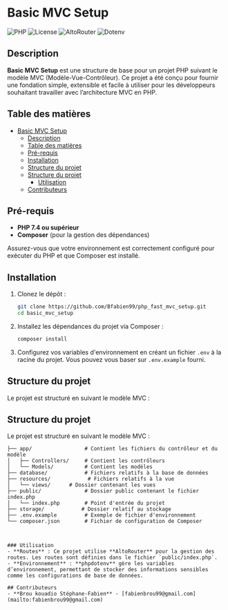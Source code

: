 # Basic MVC Setup

![PHP](https://img.shields.io/badge/PHP-%5E7.4%7C%5E8.0-blue)
![License](https://img.shields.io/badge/license-MIT-green)
![AltoRouter](https://img.shields.io/badge/altorouter-%5E2.0-orange)
![Dotenv](https://img.shields.io/badge/phpdotenv-%5E5.6-lightgrey)

## Description
**Basic MVC Setup** est une structure de base pour un projet PHP suivant le modèle MVC (Modèle-Vue-Contrôleur). Ce projet a été conçu pour fournir une fondation simple, extensible et facile à utiliser pour les développeurs souhaitant travailler avec l’architecture MVC en PHP.

## Table des matières
- [Basic MVC Setup](#basic-mvc-setup)
  - [Description](#description)
  - [Table des matières](#table-des-matières)
  - [Pré-requis](#pré-requis)
  - [Installation](#installation)
  - [Structure du projet](#structure-du-projet)
  - [Structure du projet](#structure-du-projet-1)
    - [Utilisation](#utilisation)
  - [Contributeurs](#contributeurs)

## Pré-requis
- **PHP 7.4 ou supérieur**
- **Composer** (pour la gestion des dépendances)
  
Assurez-vous que votre environnement est correctement configuré pour exécuter du PHP et que Composer est installé.

## Installation
1. Clonez le dépôt :
    ```bash
    git clone https://github.com/Bfabien99/php_fast_mvc_setup.git
    cd basic_mvc_setup
    ```

2. Installez les dépendances du projet via Composer :
    ```bash
    composer install
    ```

3. Configurez vos variables d'environnement en créant un fichier `.env` à la racine du projet. Vous pouvez vous baser sur `.env.example` fourni.

## Structure du projet
Le projet est structuré en suivant le modèle MVC :
## Structure du projet
Le projet est structuré en suivant le modèle MVC :

```plaintext
├── app/                 # Contient les fichiers du contrôleur et du modèle
│   ├── Controllers/     # Contient les contrôleurs
│   └── Models/          # Contient les modèles
├── database/            # Fichiers relatifs à la base de données
├── resources/            # Fichiers relatifs à la vue
│   └── views/      # Dossier contenant les vues
├── public/              # Dossier public contenant le fichier index.php
│   └── index.php        # Point d'entrée du projet
├── storage/            # Dossier relatif au stockage
├── .env.example         # Exemple de fichier d'environnement
└── composer.json        # Fichier de configuration de Composer



### Utilisation
- **Routes** : Ce projet utilise **AltoRouter** pour la gestion des routes. Les routes sont définies dans le fichier `public/index.php`.
- **Environnement** : **phpdotenv** gère les variables d’environnement, permettant de stocker des informations sensibles comme les configurations de base de données.

## Contributeurs
- **Brou kouadio Stéphane-Fabien** - [fabienbrou99@gmail.com](mailto:fabienbrou99@gmail.com)
